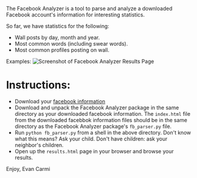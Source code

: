 The Facebook Analyzer is a tool to parse and analyze a downloaded Facebook account's information for interesting statistics.

So far, we have statistics for the following:
* Wall posts by day, month and year.
* Most common words (including swear words).
* Most common profiles posting on wall.

Examples:
![Screenshot of Facebook Analyzer Results Page](https://github.com/carmi/facebook-analyzer/raw/master/analysis/img/screenshot/fb-analyzer.png)


# Instructions:
* Download your <a href="http://www.facebook.com/help/?page=18830">facebook information</a>
* Download and unpack the Facebook Analyzer package in the same directory as your downloaded facebook information. The <code>index.html</code> file from the downloaded facebbok information files should be in the same directory as the Facebook Analyzer package's <code>fb_parser.py</code> file.
* Run <code>python fb_parser.py</code> from a shell in the above directory. Don't know what this means? Ask your child. Don't have children: ask your neighbor's children.
* Open up the `results.html` page in your browser and browse your results.

Enjoy,
Evan Carmi
